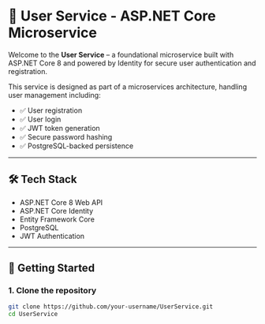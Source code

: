﻿# 👤 User Service - ASP.NET Core Microservice

Welcome to the **User Service** – a foundational microservice built with ASP.NET Core 8 and powered by Identity for secure user authentication and registration.

This service is designed as part of a microservices architecture, handling user management including:
- ✅ User registration
- ✅ User login
- ✅ JWT token generation
- ✅ Secure password hashing
- ✅ PostgreSQL-backed persistence

---

## 🛠 Tech Stack

- ASP.NET Core 8 Web API
- ASP.NET Core Identity
- Entity Framework Core
- PostgreSQL
- JWT Authentication

---

## 🚀 Getting Started

### 1. Clone the repository

```bash
git clone https://github.com/your-username/UserService.git
cd UserService
